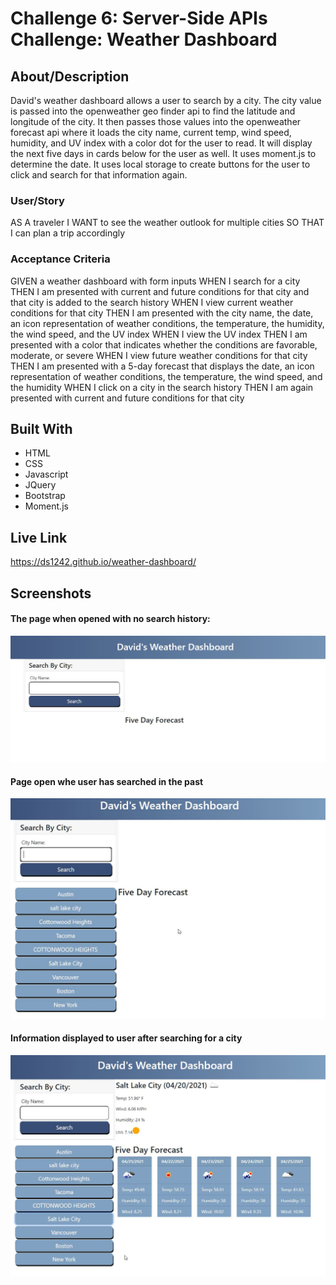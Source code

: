 # Challenge 6: Server-Side APIs Challenge: Weather Dashboard

## About/Description

David's weather dashboard allows a user to search by a city.  The city value is passed into the openweather geo finder api to find the latitude and longitude of the city.  It then passes those values into the openweather forecast api where it loads the city name, current temp, wind speed, humidity, and UV index with a color dot for the user to read.  It will display the next five days in cards below for the user as well.  It uses moment.js to determine the date.  It uses local storage to create buttons for the user to click and search for that information again.     

### User/Story

AS A traveler
I WANT to see the weather outlook for multiple cities
SO THAT I can plan a trip accordingly

### Acceptance Criteria

GIVEN a weather dashboard with form inputs
WHEN I search for a city
THEN I am presented with current and future conditions for that city and that city is added to the search history
WHEN I view current weather conditions for that city
THEN I am presented with the city name, the date, an icon representation of weather conditions, the temperature, the humidity, the wind speed, and the UV index
WHEN I view the UV index
THEN I am presented with a color that indicates whether the conditions are favorable, moderate, or severe
WHEN I view future weather conditions for that city
THEN I am presented with a 5-day forecast that displays the date, an icon representation of weather conditions, the temperature, the wind speed, and the humidity
WHEN I click on a city in the search history
THEN I am again presented with current and future conditions for that city

## Built With
* HTML
* CSS
* Javascript
* JQuery
* Bootstrap
* Moment.js

## Live Link

https://ds1242.github.io/weather-dashboard/

## Screenshots

#### The page when opened with no search history:

<img width="700" src="./assets/images/page-open-blank.jpg" alt="page initially opened"/>

#### Page open whe user has searched in the past

<img width="700" src="./assets/images/page-load-history.jpg" alt="page opened with search history buttons"/>

#### Information displayed to user after searching for a city

<img width="700" src="./assets/images/information-displayed.jpg" alt="display current and future forecast"/>
